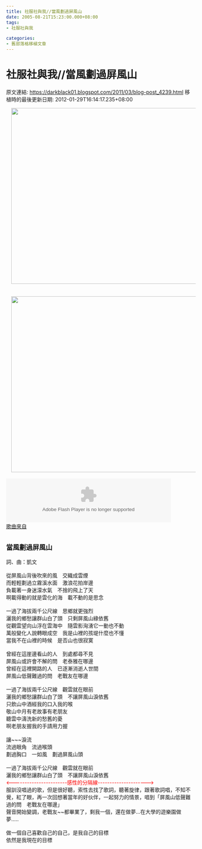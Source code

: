 ```yaml
---
title: 社服社與我//當風劃過屏風山
date: 2005-08-21T15:23:00.000+08:00
tags: 
- 社服社與我

categories:
- 舊部落格移植文章
---
```


# 社服社與我//當風劃過屏風山

原文連結: https://darkblack01.blogspot.com/2011/03/blog-post_4239.html
移植時的最後更新日期: 2012-01-29T16:14:17.235+08:00

<div class="separator" style="clear: both; text-align: center;"><a href="http://2.bp.blogspot.com/--j4YNimWXaY/TmuE0nQl9_I/AAAAAAAAAnU/-lTfYiPvxEo/s1600/1124636288-%25E6%2583%259C%25E6%2597%25A5%25E8%2580%2581%25E6%2588%25B0%25E5%258F%258B.jpg" imageanchor="1" style="margin-left: 1em; margin-right: 1em;"><img border="0" height="480" src="http://2.bp.blogspot.com/--j4YNimWXaY/TmuE0nQl9_I/AAAAAAAAAnU/-lTfYiPvxEo/s640/1124636288-%25E6%2583%259C%25E6%2597%25A5%25E8%2580%2581%25E6%2588%25B0%25E5%258F%258B.jpg" width="640" /></a></div><div class="separator" style="clear: both; text-align: center;"></div><a name='more'></a><br /><br /><div class="separator" style="clear: both; text-align: center;"><a href="http://2.bp.blogspot.com/-QIdzDWrbLas/TmuE6DW_ysI/AAAAAAAAAnY/xcYacI9yoig/s1600/1124636289-%25E8%2583%258C%25E9%259D%25A2.jpg" imageanchor="1" style="margin-left: 1em; margin-right: 1em;"><img border="0" height="480" src="http://2.bp.blogspot.com/-QIdzDWrbLas/TmuE6DW_ysI/AAAAAAAAAnY/xcYacI9yoig/s640/1124636289-%25E8%2583%258C%25E9%259D%25A2.jpg" width="640" /></a></div><br /><object height="120" width="450"><param name="movie" value="http://mymedia.yam.com/*/2306756"> </param><param name="quality" value="high"> </param><param name="wmode" value="transparent"> </param><embed src="http://mymedia.yam.com/*/2306756" quality="high" type="application/x-shockwave-flash" wmode="transparent" width="450" height="120"></embed></object><br /><a href="http://mymedia.yam.com/m/2306756">歌曲來自</a><br /><br /><br /><span class="Apple-style-span" style="font-size: large;"><b>當風劃過屏風山</b></span><br /><br />詞、曲：凱文<br /><br />從屏風山背後吹來的風　交織成雲煙<br />而輕輕劃過立霧溪水面　激浪花拍岸邊<br />負載著一身迷濛水氣　不捨的飛上了天<br />啊載得動的就是雲化的海　載不動的是思念<br /><br />一過了海拔兩千公尺線　思鄉就更強烈<br />灑我的鄉愁讓群山白了頭　只剩屏風山綠依舊<br />從觀雲望向山浮在雲海中　隨雲影洶湧它一動也不動<br />萬般變化人說轉眼成空　我是山裡的孩堤什麼也不懂<br />當我不在山裡的時候　是否山也很寂寞<br /><br />曾經在這崖邊看山的人　到處都尋不見<br />屏風山或許會不解的問　老泰雅在哪邊<br />曾經在這裡開路的人　已逐漸消逝人世間<br />屏風山低聲難過的問　老戰友在哪邊<br /><br />一過了海拔兩千公尺線　觀雲就在眼前<br />灑我的鄉愁讓群山白了頭　不讓屏風山淚依舊<br />只飲山中酒經我的口入我的喉<br />敬山中月有老故事有老朋友<br />聽雲中濤洗新的愁舊的憂<br />啊老朋友握我的手請用力握<br /><br />讓~~~淚流<br />流過眼角　流過喉頭<br />劃過胸口　一如風　劃過屏風山頭<br /><br />一過了海拔兩千公尺線　觀雲就在眼前<br />灑我的鄉愁讓群山白了頭　不讓屏風山淚依舊<br /><span class="Apple-style-span" style="color: red;">&lt;-----------------------感性的分隔線---------------------&gt;</span><br />服訓沒唱過的歌，但是很好聽，索性去找了歌詞，聽著旋律，跟著歌詞唱，不知不覺，紅了眼，再一次回想著當年的好伙伴，一起努力的情景，唱到「屏風山低聲難過的問　老戰友在哪邊」<br />聲音開始變調，老戰友~~都畢業了，剩我一個，還在做夢...在大學的遊樂園做夢.....<br /><br />做一個自己喜歡自己的自己，是我自己的目標<br />依然是我現在的目標
